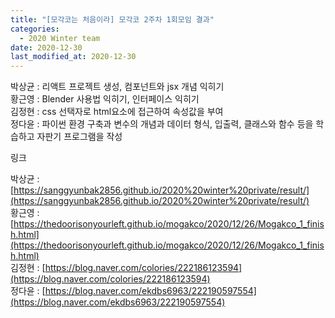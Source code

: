 ```yaml
---
title: "[모각코는 처음이라] 모각코 2주차 1회모임 결과"
categories:
  - 2020 Winter team
date: 2020-12-30
last_modified_at: 2020-12-30
---
```


박상균 : 리액트 프로젝트 생성, 컴포넌트와 jsx 개념 익히기   
황근영 : Blender 사용법 익히기, 인터페이스 익히기  
김정현 : css 선택자로 html요소에 접근하여 속성값을 부여  
정다윤 : 파이썬 환경 구축과 변수의 개념과 데이터 형식, 입출력, 클래스와 함수 등을 학습하고 자판기 프로그램을 작성  

링크  

박상균 : [https://sanggyunbak2856.github.io/2020%20winter%20private/result/](https://sanggyunbak2856.github.io/2020%20winter%20private/result/)  
황근영 : [https://thedoorisonyourleft.github.io/mogakco/2020/12/26/Mogakco_1_finish.html](https://thedoorisonyourleft.github.io/mogakco/2020/12/26/Mogakco_1_finish.html)  
김정현 : [https://blog.naver.com/colories/222186123594](https://blog.naver.com/colories/222186123594)  
정다윤 : [https://blog.naver.com/ekdbs6963/222190597554](https://blog.naver.com/ekdbs6963/222190597554)  
